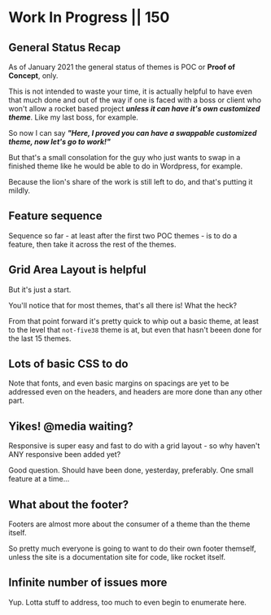 # Work In Progress || 150

## General Status Recap

As of January 2021 the general status of themes is POC or **Proof of Concept**, only.

This is not intended to waste your time, it is actually helpful to have even that much done and out of the way if one is faced with a boss or client who won't allow a rocket based project _**unless it can have it's own customized theme**_. Like my last boss, for example.

So now I can say _**"Here, I proved you can have a swappable customized theme, now let's go to work!"**_

But that's a small consolation for the guy who just wants to swap in a finished theme like he would be able to do in Wordpress, for example.

Because the lion's share of the work is still left to do, and that's putting it mildly.

## Feature sequence

Sequence so far - at least after the first two POC themes - is to do a feature, then take it across the rest of the themes.

## Grid Area Layout is helpful

But it's just a start.

You'll notice that for most themes, that's all there is! What the heck?

From that point forward it's pretty quick to whip out a basic theme, at least to the level that `not-five38` theme is at, but even that hasn't beeen done for the last 15 themes.

## Lots of basic CSS to do

Note that fonts, and even basic margins on spacings are yet to be addressed even on the headers, and headers are more done than any other part.

## Yikes! @media waiting?

Responsive is super easy and fast to do with a grid layout - so why haven't ANY responsive been added yet?

Good question. Should have been done, yesterday, preferably. One small feature at a time...

## What about the footer?

Footers are almost more about the consumer of a theme than the theme itself.

So pretty much everyone is going to want to do their own footer themself, unless the site is a documentation site for code, like rocket itself.

## Infinite number of issues more

Yup. Lotta stuff to address, too much to even begin to enumerate here.
